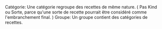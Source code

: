 Catégorie: Une catégorie regroupe des recettes de même nature.
( Pas Kind ou Sorte, parce qu'une sorte de recette pourrait être considéré comme l'embranchement final. )
Groupe: Un groupe contient des catégories de recettes.
